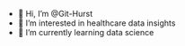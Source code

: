 - 👋 Hi, I’m @Git-Hurst
- 👀 I’m interested in healthcare data insights
- 🌱 I’m currently learning data science

<!---
Git-Hurst/Git-Hurst is a ✨ special ✨ repository because its `README.md` (this file) appears on your GitHub profile.
You can click the Preview link to take a look at your changes.

- 💞️ I’m looking to collaborate on ...
- 📫 How to reach me ...
--->
